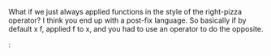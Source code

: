 What if we just always applied functions in the style of the right-pizza operator?
I think you end up with a post-fix language.
So basically if by default x f, applied f to x, and you had to use an operator to do the opposite.

: